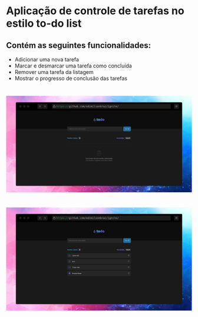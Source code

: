 # Aplicação de controle de tarefas no estilo **to-do list**

## Contém as seguintes funcionalidades:
- Adicionar uma nova tarefa
- Marcar e desmarcar uma tarefa como concluída
- Remover uma tarefa da listagem
- Mostrar o progresso de conclusão das tarefas

<h1 align="center">
  <img alt="Todo-List" src="./src/assets/screenshot-todo_02.png" width="900px;"/>
<br><br>
  <img alt="Todo-List" src="./src/assets/screenshot-todo.png" width="900px;"/>
</h1>